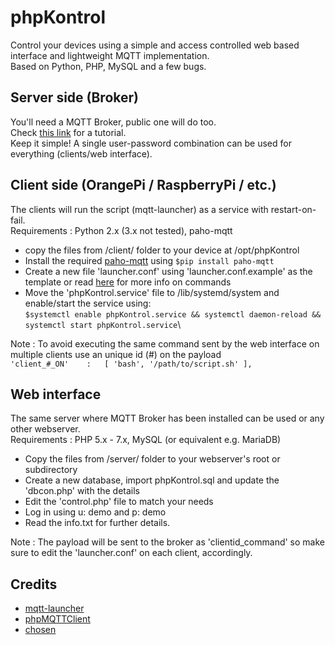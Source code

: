 # phpKontrol
Control your devices using a simple and access controlled web based interface and lightweight MQTT implementation.\
Based on Python, PHP, MySQL and a few bugs.

## Server side (Broker)

You'll need a MQTT Broker, public one will do too.\
Check [this link](https://www.digitalocean.com/community/tutorials/how-to-install-and-secure-the-mosquitto-mqtt-messaging-broker-on-debian-8) for a tutorial.\
Keep it simple! A single user-password combination can be used for everything (clients/web interface).

## Client side (OrangePi / RaspberryPi / etc.)

The clients will run the script (mqtt-launcher) as a service with restart-on-fail.\
Requirements : Python 2.x (3.x not tested), paho-mqtt  

- copy the files from /client/ folder to your device at /opt/phpKontrol
- Install the required [paho-mqtt](https://pypi.python.org/pypi/paho-mqtt/1.3.1) using ```$pip install paho-mqtt```
- Create a new file 'launcher.conf' using 'launcher.conf.example' as the template or read [here](https://github.com/jpmens/mqtt-launcher) for more info on commands
- Move the 'phpKontrol.service' file to /lib/systemd/system and enable/start the service using:\
```$systemctl enable phpKontrol.service && systemctl daemon-reload && systemctl start phpKontrol.service```\
  
Note : To avoid executing the same command sent by the web interface on multiple clients use an unique id (#) on the payload\
```'client_#_ON'	:   [ 'bash', '/path/to/script.sh' ],```

## Web interface

The same server where MQTT Broker has been installed can be used or any other webserver.\
Requirements : PHP 5.x - 7.x, MySQL (or equivalent e.g. MariaDB)  
- Copy the files from /server/ folder to your webserver's root or subdirectory
- Create a new database, import phpKontrol.sql and update the 'dbcon.php' with the details
- Edit the 'control.php' file to match your needs
- Log in using u: demo and p: demo
- Read the info.txt for further details.
  
Note : The payload will be sent to the broker as 'clientid_command' so make sure to edit the 'launcher.conf' on each client, accordingly.

## Credits

* [mqtt-launcher](https://github.com/jpmens/mqtt-launcher)
* [phpMQTTClient](https://github.com/karpy47/PhpMqttClient)
* [chosen](https://github.com/harvesthq/chosen/)
